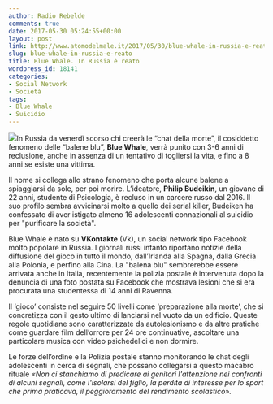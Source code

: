 ```yaml
---
author: Radio Rebelde
comments: true
date: 2017-05-30 05:24:55+00:00
layout: post
link: http://www.atomodelmale.it/2017/05/30/blue-whale-in-russia-e-reato/
slug: blue-whale-in-russia-e-reato
title: Blue Whale. In Russia è reato
wordpress_id: 18141
categories:
- Social Network
- Società
tags:
- Blue Whale
- Suicidio
---
```


![](http://www.atomodelmale.it/wp-content/uploads/2017/05/Attenti-alla-balena-blu--300x168.jpg)In Russia da venerdì scorso chi creerà le “chat della morte”, il cosiddetto fenomeno delle “balene blu”, **Blue Whale**, verrà punito con 3-6 anni di reclusione, anche in assenza di un tentativo di togliersi la vita, e fino a 8 anni se esiste una vittima.

Il nome si collega allo strano fenomeno che porta alcune balene a spiaggiarsi da sole, per poi morire. L’ideatore, **Philip Budeikin**, un giovane di 22 anni, studente di Psicologia, è recluso in un carcere russo dal 2016. Il suo profilo sembra avvicinarsi molto a quello dei serial killer, Budeiken ha confessato di aver istigato almeno 16 adolescenti connazionali al suicidio per "purificare la società".

Blue Whale è nato su **VKontakte** (Vk), un social network tipo Facebook molto popolare in Russia. I giornali russi intanto riportano notizie della diffusione del gioco in tutto il mondo, dall’Irlanda alla Spagna, dalla Grecia alla Polonia, e perfino alla Cina.
La "balena blu" sembrerebbe essere arrivata anche in Italia, recentemente la polizia postale è intervenuta dopo la denuncia di una foto postata su Facebook che mostrava lesioni che si era procurata una studentessa di 14 anni di Ravenna.



Il ‘gioco’ consiste nel seguire 50 livelli come ‘preparazione alla morte’, che si concretizza con il gesto ultimo di lanciarsi nel vuoto da un edificio. Queste regole quotidiane sono caratterizzate da autolesionismo e da altre pratiche come guardare film dell’orrore per 24 ore continuative, ascoltare una particolare musica con video psichedelici e non dormire.

Le forze dell’ordine e la Polizia postale stanno monitorando le chat degli adolescenti in cerca di segnali, che possano collegarsi a questo macabro rituale _«Non ci stanchiamo di predicare ai genitori l'attenzione nei confronti di alcuni segnali, come l'isolarsi del figlio, la perdita di interesse per lo sport che prima praticava, il peggioramento del rendimento scolastico»._
